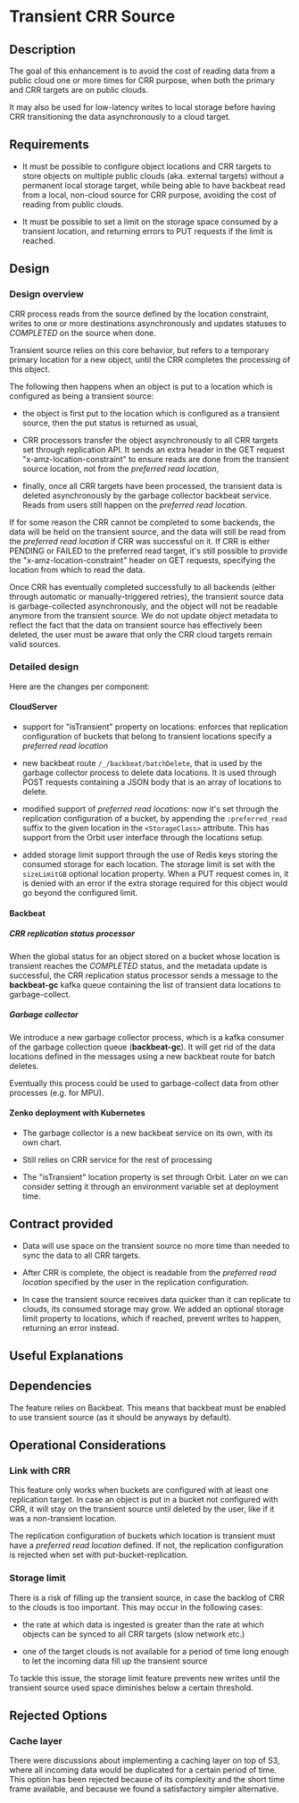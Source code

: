 # Transient CRR Source

## Description

The goal of this enhancement is to avoid the cost of reading data from
a public cloud one or more times for CRR purpose, when both the
primary and CRR targets are on public clouds.

It may also be used for low-latency writes to local storage before
having CRR transitioning the data asynchronously to a cloud target.

## Requirements

* It must be possible to configure object locations and CRR targets to
  store objects on multiple public clouds (aka. external targets)
  without a permanent local storage target, while being able to have
  backbeat read from a local, non-cloud source for CRR purpose,
  avoiding the cost of reading from public clouds.

* It must be possible to set a limit on the storage space consumed by
  a transient location, and returning errors to PUT requests if the
  limit is reached.

## Design

### Design overview

CRR process reads from the source defined by the location constraint,
writes to one or more destinations asynchronously and updates statuses
to *COMPLETED* on the source when done.

Transient source relies on this core behavior, but refers to a
temporary primary location for a new object, until the CRR completes
the processing of this object.

The following then happens when an object is put to a location which
is configured as being a transient source:

* the object is first put to the location which is configured as a
  transient source, then the put status is returned as usual,

* CRR processors transfer the object asynchronously to all CRR targets
  set through replication API. It sends an extra header in the GET
  request "x-amz-location-constraint" to ensure reads are done from
  the transient source location, not from the *preferred read
  location*,

* finally, once all CRR targets have been processed, the transient
  data is deleted asynchronously by the garbage collector backbeat
  service. Reads from users still happen on the *preferred read
  location*.

If for some reason the CRR cannot be completed to some backends, the
data will be held on the transient source, and the data will still be
read from the *preferred read location* if CRR was successful on
it. If CRR is either PENDING or FAILED to the preferred read target,
it's still possible to provide the "x-amz-location-constraint" header
on GET requests, specifying the location from which to read the data.

Once CRR has eventually completed successfully to all backends (either
through automatic or manually-triggered retries), the transient source
data is garbage-collected asynchronously, and the object will not be
readable anymore from the transient source. We do not update object
metadata to reflect the fact that the data on transient source has
effectively been deleted, the user must be aware that only the CRR
cloud targets remain valid sources.

### Detailed design

Here are the changes per component:

#### CloudServer

* support for "isTransient" property on locations: enforces that
  replication configuration of buckets that belong to transient
  locations specify a *preferred read location*

* new backbeat route `/_/backbeat/batchDelete`, that is used by the
  garbage collector process to delete data locations. It is used
  through POST requests containing a JSON body that is an array of
  locations to delete.

* modified support of *preferred read locations*: now it's set through
  the replication configuration of a bucket, by appending the
  `:preferred_read` suffix to the given location in the
  `<StorageClass>` attribute. This has support from the Orbit user
  interface through the locations setup.

* added storage limit support through the use of Redis keys storing
  the consumed storage for each location. The storage limit is set
  with the `sizeLimitGB` optional location property. When a PUT
  request comes in, it is denied with an error if the extra storage
  required for this object would go beyond the configured limit.

#### Backbeat

##### CRR replication status processor

When the global status for an object stored on a bucket whose location
is transient reaches the *COMPLETED* status, and the metadata update
is successful, the CRR replication status processor sends a message to
the **backbeat-gc** kafka queue containing the list of transient data
locations to garbage-collect.

##### Garbage collector

We introduce a new garbage collector process, which is a kafka
consumer of the garbage collection queue (**backbeat-gc**). It will get
rid of the data locations defined in the messages using a new backbeat
route for batch deletes.

Eventually this process could be used to garbage-collect data from
other processes (e.g. for MPU).

#### Zenko deployment with Kubernetes

* The garbage collector is a new backbeat service on its own, with its
  own chart.

* Still relies on CRR service for the rest of processing

* The "isTransient" location property is set through Orbit. Later on
  we can consider setting it through an environment variable set at
  deployment time.

## Contract provided

* Data will use space on the transient source no more time than needed
  to sync the data to all CRR targets.

* After CRR is complete, the object is readable from the *preferred
  read location* specified by the user in the replication
  configuration.

* In case the transient source receives data quicker than it can
  replicate to clouds, its consumed storage may grow. We added an
  optional storage limit property to locations, which if reached,
  prevent writes to happen, returning an error instead.

## Useful Explanations

## Dependencies

The feature relies on Backbeat. This means that backbeat must be
enabled to use transient source (as it should be anyways by default).

## Operational Considerations

### Link with CRR

This feature only works when buckets are configured with at least one
replication target. In case an object is put in a bucket not
configured with CRR, it will stay on the transient source until
deleted by the user, like if it was a non-transient location.

The replication configuration of buckets which location is transient
must have a *preferred read location* defined. If not, the replication
configuration is rejected when set with put-bucket-replication.

### Storage limit

There is a risk of filling up the transient source, in case the backlog
of CRR to the clouds is too important. This may occur in the following
cases:

* the rate at which data is ingested is greater than the rate at which
  objects can be synced to all CRR targets (slow network etc.)

* one of the target clouds is not available for a period of time long
  enough to let the incoming data fill up the transient source

To tackle this issue, the storage limit feature prevents new writes
until the transient source used space diminishes below a certain
threshold.

## Rejected Options

### Cache layer

There were discussions about implementing a caching layer on top of
S3, where all incoming data would be duplicated for a certain period
of time. This option has been rejected because of its complexity and
the short time frame available, and because we found a satisfactory
simpler alternative.
